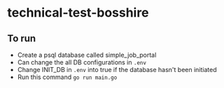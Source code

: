 # technical-test-bosshire

## To run
- Create a psql database called simple_job_portal
- Can change the all DB configurations in `.env` 
- Change INIT_DB in `.env` into true if the database hasn't been initiated 
- Run this command `go run main.go`